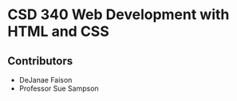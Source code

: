 # CSD 340 Web Development with HTML and CSS
## Contributors
- DeJanae Faison
- Professor Sue Sampson
